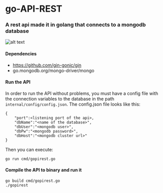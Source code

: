 # go-API-REST
### A rest api made it in golang that connects to a mongodb database

![alt text](https://miro.medium.com/fit/c/262/262/1*yh90bW8jL4f8pOTZTvbzqw.png)


#### Dependencies
  * https://github.com/gin-gonic/gin
  * go.mongodb.org/mongo-driver/mongo

#### Run the API
In order to run the API without problems, you must have a config file with the connection variables to the database in the path `internal/config/config.json`. 
The config.json file looks like this:
```
{
    "port":<listening port of the api>,
    "dbName":"<name of the database>",
    "dbUser":"<mongodb user>",
    "dbPw":"<mongodb password>",
    "dbHost":"<mongodb cluster url>"
}
```


Then you can execute:

```
go run cmd/gopirest.go
```

#### Compile the API to binary and run it
```
go build cmd/gopirest.go
./gopirest
```
